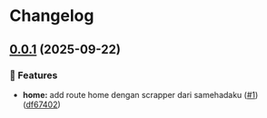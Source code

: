 # Changelog

## [0.0.1](https://github.com/solyren/watashime-api/compare/watashime-v0.0.1...watashime-v0.0.1) (2025-09-22)


### 🚀 Features

* **home:** add route home dengan scrapper dari samehadaku ([#1](https://github.com/solyren/watashime-api/issues/1)) ([df67402](https://github.com/solyren/watashime-api/commit/df674023a667c2bc75ec841a7b4630bb678c5821))
